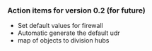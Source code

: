 ### Action items for version 0.2 (for future)
- Set default values for firewall
- Automatic generate the default udr
- map of objects to division hubs